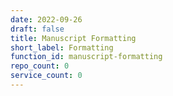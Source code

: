 ```yaml
---
date: 2022-09-26
draft: false
title: Manuscript Formatting
short_label: Formatting
function_id: manuscript-formatting
repo_count: 0
service_count: 0
---
```



